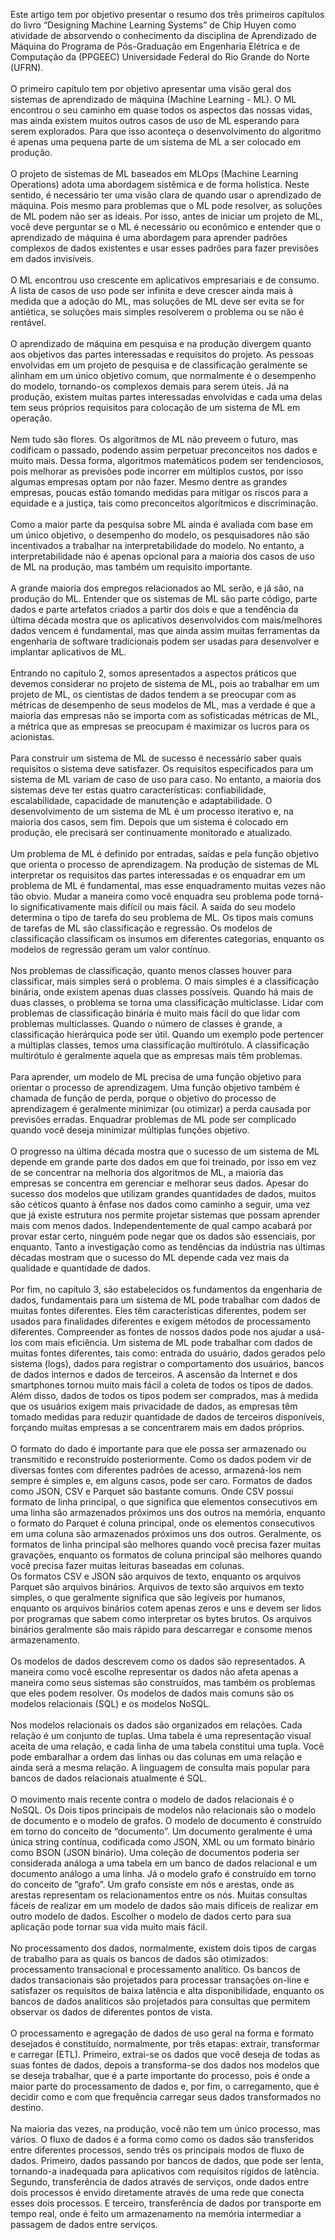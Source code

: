 Este artigo tem por objetivo presentar o resumo dos três primeiros capítulos do livro “Designing Machine Learning Systems” de Chip Huyen como atividade de absorvendo o conhecimento da disciplina de Aprendizado de Máquina do Programa de Pós-Graduação em Engenharia Elétrica e de Computação da (PPGEEC) Universidade Federal do Rio Grande do Norte (UFRN).\
\
O primeiro capítulo tem por objetivo apresentar uma visão geral dos sistemas de aprendizado de máquina (Machine Learning - ML). O ML encontrou o seu caminho em quase todos os aspectos das nossas vidas, mas ainda existem muitos outros casos de uso de ML esperando para serem explorados. Para que isso aconteça o desenvolvimento do algoritmo é apenas uma pequena parte de um sistema de ML a ser colocado em produção.\
\
O projeto de sistemas de ML baseados em MLOps (Machine Learning Operations) adota uma abordagem sistêmica e de forma holística. Neste sentido, é necessário ter uma visão clara de quando usar o aprendizado de máquina. Pois mesmo para problemas que o ML pode resolver, as soluções de ML podem não ser as ideais. Por isso, antes de iniciar um projeto de ML, você deve perguntar se o ML é necessário ou econômico e entender que o aprendizado de máquina é uma abordagem para aprender padrões complexos de dados existentes e usar esses padrões para fazer previsões em dados invisíveis.\
\
O ML encontrou uso crescente em aplicativos empresariais e de consumo. A lista de casos de uso pode ser infinita e deve crescer ainda mais à medida que a adoção do ML, mas soluções de ML deve ser evita se for antiética, se soluções mais simples resolverem o problema ou se não é rentável.\
\
O aprendizado de máquina em pesquisa e na produção divergem quanto aos objetivos das partes interessadas e requisitos do projeto. As pessoas envolvidas em um projeto de pesquisa e de classificação geralmente se alinham em um único objetivo comum, que normalmente é o desempenho do modelo, tornando-os complexos demais para serem úteis. Já na produção, existem muitas partes interessadas envolvidas e cada uma delas tem seus próprios requisitos para colocação de um sistema de ML em operação.\
\
Nem tudo são flores. Os algoritmos de ML não preveem o futuro, mas codificam o passado, podendo assim perpetuar preconceitos nos dados e muito mais. Dessa forma, algoritmos matemáticos podem ser tendenciosos, pois melhorar as previsões pode incorrer em múltiplos custos, por isso algumas empresas optam por não fazer. Mesmo dentre as grandes empresas, poucas estão tomando medidas para mitigar os riscos para a equidade e a justiça, tais como preconceitos algorítmicos e discriminação.\
\
Como a maior parte da pesquisa sobre ML ainda é avaliada com base em um único objetivo, o desempenho do modelo, os pesquisadores não são incentivados a trabalhar na interpretabilidade do modelo. No entanto, a interpretabilidade não é apenas opcional para a maioria dos casos de uso de ML na produção, mas também um requisito importante.\
\
A grande maioria dos empregos relacionados ao ML serão, e já são, na produção do ML. Entender que os sistemas de ML são parte código, parte dados e parte artefatos criados a partir dos dois e que a tendência da última década mostra que os aplicativos desenvolvidos com mais/melhores dados vencem é fundamental, mas que ainda assim muitas ferramentas da engenharia de software tradicionais podem ser usadas para desenvolver e implantar aplicativos de ML.\
\
Entrando no capítulo 2, somos apresentados a aspectos práticos que devemos considerar no projeto de sistema de ML, pois ao trabalhar em um projeto de ML, os cientistas de dados tendem a se preocupar com as métricas de desempenho de seus modelos de ML, mas a verdade é que a maioria das empresas não se importa com as sofisticadas métricas de ML, a métrica que as empresas se preocupam é maximizar os lucros para os acionistas.\
\
Para construir um sistema de ML de sucesso é necessário saber quais requisitos o sistema deve satisfazer. Os requisitos especificados para um sistema de ML variam de caso de uso para caso. No entanto, a maioria dos sistemas deve ter estas quatro características: confiabilidade, escalabilidade, capacidade de manutenção e adaptabilidade. O desenvolvimento de um sistema de ML é um processo iterativo e, na maioria dos casos, sem fim. Depois que um sistema é colocado em produção, ele precisará ser continuamente monitorado e atualizado.\
\
Um problema de ML é definido por entradas, saídas e pela função objetivo que orienta o processo de aprendizagem. Na produção de sistemas de ML interpretar os requisitos das partes interessadas e os enquadrar em um problema de ML é fundamental, mas esse enquadramento muitas vezes não tão obvio. Mudar a maneira como você enquadra seu problema pode torná-lo significativamente mais difícil ou mais fácil. A saída do seu modelo determina o tipo de tarefa do seu problema de ML. Os tipos mais comuns de tarefas de ML são classificação e regressão. Os modelos de classificação classificam os insumos em diferentes categorias, enquanto os modelos de regressão geram um valor contínuo.\
\
Nos problemas de classificação, quanto menos classes houver para classificar, mais simples será o problema. O mais simples é a classificação binária, onde existem apenas duas classes possíveis. Quando há mais de duas classes, o problema se torna uma classificação multiclasse. Lidar com problemas de classificação binária é muito mais fácil do que lidar com problemas multiclasses. Quando o número de classes é grande, a classificação hierárquica pode ser útil. Quando um exemplo pode pertencer a múltiplas classes, temos uma classificação multirótulo. A classificação multirótulo é geralmente aquela que as empresas mais têm problemas.\
\
Para aprender, um modelo de ML precisa de uma função objetivo para orientar o processo de aprendizagem. Uma função objetivo também é chamada de função de perda, porque o objetivo do processo de aprendizagem é geralmente minimizar (ou otimizar) a perda causada por previsões erradas. Enquadrar problemas de ML pode ser complicado quando você deseja minimizar múltiplas funções objetivo.\
\
O progresso na última década mostra que o sucesso de um sistema de ML depende em grande parte dos dados em que foi treinado, por isso em vez de se concentrar na melhoria dos algoritmos de ML, a maioria das empresas se concentra em gerenciar e melhorar seus dados. Apesar do sucesso dos modelos que utilizam grandes quantidades de dados, muitos são céticos quanto à ênfase nos dados como caminho a seguir, uma vez que já existe estrutura nos permite projetar sistemas que possam aprender mais com menos dados. Independentemente de qual campo acabará por provar estar certo, ninguém pode negar que os dados são essenciais, por enquanto. Tanto a investigação como as tendências da indústria nas últimas décadas mostram que o sucesso do ML depende cada vez mais da qualidade e quantidade de dados.\
\
Por fim, no capítulo 3, são estabelecidos os fundamentos da engenharia de dados, fundamentais para um sistema de ML pode trabalhar com dados de muitas fontes diferentes. Eles têm características diferentes, podem ser usados para finalidades diferentes e exigem métodos de processamento diferentes. Compreender as fontes de nossos dados pode nos ajudar a usá-los com mais eficiência. Um sistema de ML pode trabalhar com dados de muitas fontes diferentes, tais como: entrada do usuário, dados gerados pelo sistema (logs), dados para registrar o comportamento dos usuários, bancos de dados internos e dados de terceiros. A ascensão da Internet e dos smartphones tornou muito mais fácil a coleta de todos os tipos de dados. Além disso, dados de todos os tipos podem ser comprados, mas à medida que os usuários exigem mais privacidade de dados, as empresas têm tomado medidas para reduzir quantidade de dados de terceiros disponíveis, forçando muitas empresas a se concentrarem mais em dados próprios.\
\
O formato do dado é importante para que ele possa ser armazenado ou transmitido e reconstruído posteriormente. Como os dados podem vir de diversas fontes com diferentes padrões de acesso, armazená-los nem sempre é simples e, em alguns casos, pode ser caro. Formatos de dados como JSON, CSV e Parquet são bastante comuns. Onde CSV possui formato de linha principal, o que significa que elementos consecutivos em uma linha são armazenados próximos uns dos outros na memória, enquanto o formato do Parquet é coluna principal, onde os elementos consecutivos em uma coluna são armazenados próximos uns dos outros. Geralmente, os formatos de linha principal são melhores quando você precisa fazer muitas gravações, enquanto os formatos de coluna principal são melhores quando você precisa fazer muitas leituras baseadas em colunas.\
Os formatos CSV e JSON são arquivos de texto, enquanto os arquivos Parquet são arquivos binários. Arquivos de texto são arquivos em texto simples, o que geralmente significa que são legíveis por humanos, enquanto os arquivos binários cotem apenas zeros e uns e devem ser lidos por programas que sabem como interpretar os bytes brutos. Os arquivos binários geralmente são mais rápido para descarregar e consome menos armazenamento.\
\
Os modelos de dados descrevem como os dados são representados. A maneira como você escolhe representar os dados não afeta apenas a maneira como seus sistemas são construídos, mas também os problemas que eles podem resolver. Os modelos de dados mais comuns são os modelos relacionais (SQL) e os modelos NoSQL.\
\
Nos modelos relacionais os dados são organizados em relações. Cada relação é um conjunto de tuplas. Uma tabela é uma representação visual aceita de uma relação, e cada linha de uma tabela constitui uma tupla. Você pode embaralhar a ordem das linhas ou das colunas em uma relação e ainda será a mesma relação. A linguagem de consulta mais popular para bancos de dados relacionais atualmente é SQL.\
\
O movimento mais recente contra o modelo de dados relacionais é o NoSQL. Os Dois tipos principais de modelos não relacionais são o modelo de documento e o modelo de grafos. O modelo de documento é construído em torno do conceito de “documento”. Um documento geralmente é uma única string contínua, codificada como JSON, XML ou um formato binário como BSON (JSON binário). Uma coleção de documentos poderia ser considerada análoga a uma tabela em um banco de dados relacional e um documento análogo a uma linha. Já o modelo grafo é construído em torno do conceito de “grafo”. Um grafo consiste em nós e arestas, onde as arestas representam os relacionamentos entre os nós. Muitas consultas fáceis de realizar em um modelo de dados são mais difíceis de realizar em outro modelo de dados. Escolher o modelo de dados certo para sua aplicação pode tornar sua vida muito mais fácil.\
\
No processamento dos dados, normalmente, existem dois tipos de cargas de trabalho para as quais os bancos de dados são otimizados: processamento transacional e processamento analítico. Os bancos de dados transacionais são projetados para processar transações on-line e satisfazer os requisitos de baixa latência e alta disponibilidade, enquanto os bancos de dados analíticos são projetados para consultas que permitem observar os dados de diferentes pontos de vista.\
\
O processamento e agregação de dados de uso geral na forma e formato desejados é constituído, normalmente, por três etapas: extrair, transformar e carregar (ETL). Primeiro, extrai-se os dados que você deseja de todas as suas fontes de dados, depois a transforma-se dos dados nos modelos que se deseja trabalhar, que é a parte importante do processo, pois é onde a maior parte do processamento de dados e, por fim, o carregamento, que é decidir como e com que frequência carregar seus dados transformados no destino.\
\
Na maioria das vezes, na produção, você não tem um único processo, mas vários. O fluxo de dados é a forma como como os dados são transferidos entre diferentes processos, sendo três os principais modos de fluxo de dados. Primeiro, dados passando por bancos de dados, que pode ser lenta, tornando-a inadequada para aplicativos com requisitos rígidos de latência. Segundo, transferência de dados através de serviços, onde dados entre dois processos é envido diretamente através de uma rede que conecta esses dois processos. E terceiro, transferência de dados por transporte em tempo real, onde é feito um armazenamento na memória intermediar a passagem de dados entre serviços.
